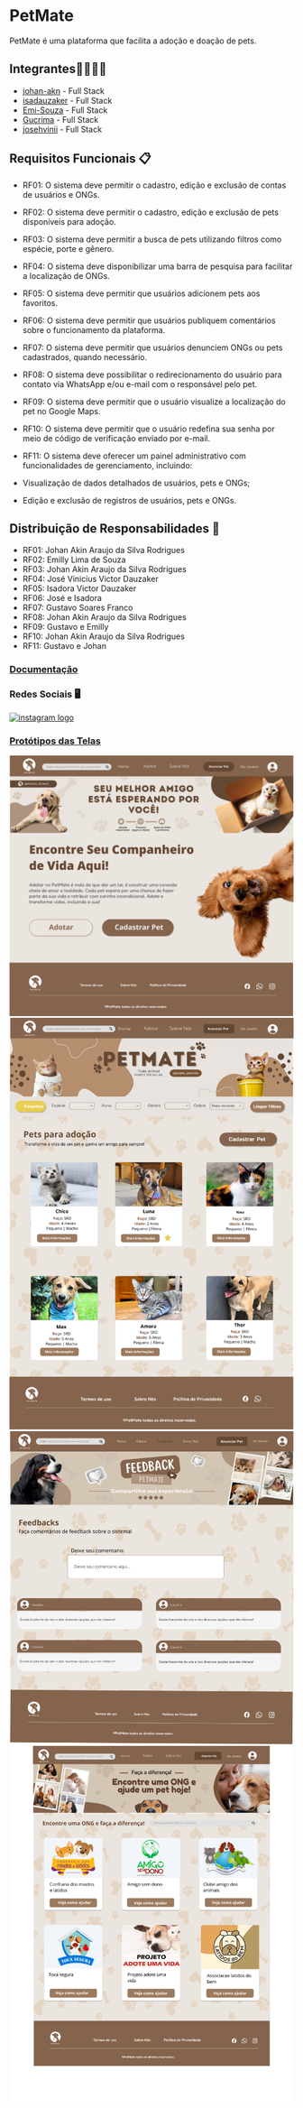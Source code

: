 # PetMate
PetMate é uma plataforma que facilita a adoção e doação de pets.

## Integrantes👨‍💻👩‍💻
- [johan-akn](https://github.com/johan-akn) - Full Stack
- [isadauzaker](https://github.com/isadauzaker) - Full Stack
- [Emi-Souza](https://github.com/Emi-Souza) - Full Stack
- [Gucrima](https://github.com/Gucrima) - Full Stack
- [josehvinii](https://github.com/josehvinii) - Full Stack

## Requisitos Funcionais 📋

- RF01: O sistema deve permitir o cadastro, edição e exclusão de contas de usuários e ONGs.

- RF02: O sistema deve permitir o cadastro, edição e exclusão de pets disponíveis para adoção.

- RF03: O sistema deve permitir a busca de pets utilizando filtros como espécie, porte e gênero.

- RF04: O sistema deve disponibilizar uma barra de pesquisa para facilitar a localização de ONGs.

- RF05: O sistema deve permitir que usuários adicionem pets aos favoritos.

- RF06: O sistema deve permitir que usuários publiquem comentários sobre o funcionamento da plataforma.

- RF07: O sistema deve permitir que usuários denunciem ONGs ou pets cadastrados, quando necessário.

- RF08: O sistema deve possibilitar o redirecionamento do usuário para contato via WhatsApp e/ou e-mail com o responsável pelo pet.

- RF09: O sistema deve permitir que o usuário visualize a localização do pet no Google Maps.

- RF10: O sistema deve permitir que o usuário redefina sua senha por meio de código de verificação enviado por e-mail.

- RF11: O sistema deve oferecer um painel administrativo com funcionalidades de gerenciamento, incluindo:
 - Visualização de dados detalhados de usuários, pets e ONGs;
 - Edição e exclusão de registros de usuários, pets e ONGs. 



## Distribuição de Responsabilidades 📝

- RF01: Johan Akin Araujo da Silva Rodrigues
- RF02: Emilly Lima de Souza
- RF03: Johan Akin Araujo da Silva Rodrigues
- RF04: José Vinicius Victor Dauzaker
- RF05: Isadora Victor Dauzaker
- RF06: José e Isadora
- RF07: Gustavo Soares Franco
- RF08: Johan Akin Araujo da Silva Rodrigues
- RF09: Gustavo e Emilly
- RF10: Johan Akin Araujo da Silva Rodrigues
- RF11: Gustavo e Johan
  
### [Documentação](https://docs.google.com/document/d/1TBU8-_BPHwepaxgek6Jtyi0G4E04BuEELcBfpENMvl4/edit?tab=t.0)
### Redes Sociais 🖥️
<a href="https://www.instagram.com/petmate_projeto/"><img src="https://img.shields.io/static/v1?message=Instagram&logo=instagram&label=&color=E4405F&logoColor=white&labelColor=&style=for-the-badge" height="35" alt="instagram logo"  /></a>

### [Protótipos das Telas](https://www.figma.com/design/YRC8YzLZYwYbdF6OqDJS6x/SA-PETMATE?node-id=0-1&p=f&t=5ulL8xjbUlvHqR8s-0)
![printTelas1](./LinksPostagens/printsTelaSA3/Group135.png)
![printTelas2](./LinksPostagens/printsTelaSA3/Group145.png)
![printTelas3](./LinksPostagens/printsTelaSA3/Group147.png)
![printTelas4](./LinksPostagens/printsTelaSA3/Group150.png)
